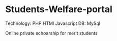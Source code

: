 # Students-Welfare-portal

Technology: PHP HTMl Javascript
DB: MySql

Online private schoarship for merit students
